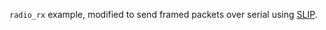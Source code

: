 `radio_rx` example, modified to send framed packets over serial using [SLIP](https://www.rfc-editor.org/rfc/rfc1055.txt).